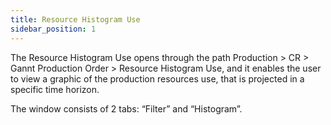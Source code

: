 ```yaml
---
title: Resource Histogram Use
sidebar_position: 1
---
```


The Resource Histogram Use opens through the path Production > CR > Gannt Production Order > Resource Histogram Use, and it enables the user to view a graphic of the production resources use, that is projected in a specific time horizon.  

The window consists of 2 tabs: “Filter” and “Histogram”.






